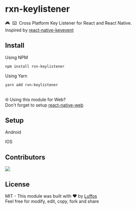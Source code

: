 # rxn-keylistener
🎮‎ ‎ ⌨️‎ ‎ Cross Platform Key Listener for React and React Native.
<br/>Inspired by [react-native-keyevent](https://github.com/kevinejohn/react-native-keyevent)

##  Install

Using NPM
```sh
npm install rxn-keylistener
```

Using Yarn
```sh
yarn add rxn-keylistener
```

<br/> 🌐 Using this module for Web?<br/>Don't forget to setup [react-native-web](https://github.com/necolas/react-native-web)

## Setup

  Android

  IOS

## Contributors

<a href = "https://github.com/Luffos/rxn-units/graphs/contributors">
  <img src = "https://contrib.rocks/image?repo=Luffos/rxn-keylistener"/>
</a>

##  License
MIT - This module was built with ❤️ by [Luffos](https://github.com/Luffos)<br/>Feel free for modify, edit, copy, fork and share
